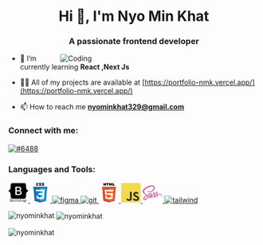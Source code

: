 <h1 align="center">Hi 👋, I'm Nyo Min Khat</h1>
<h3 align="center">A passionate frontend developer</h3>
<img align="right" alt="Coding" width="400" src="https://shorturl.at/agLPY" >

- 🌱 I’m currently learning **React ,Next Js**

- 👨‍💻 All of my projects are available at [https://portfolio-nmk.vercel.app/](https://portfolio-nmk.vercel.app/)

- 📫 How to reach me **nyominkhat329@gmail.com**

<h3 align="left">Connect with me:</h3>
<p align="left">
<a href="https://discord.gg/#6488" target="blank"><img align="center" src="https://raw.githubusercontent.com/rahuldkjain/github-profile-readme-generator/master/src/images/icons/Social/discord.svg" alt="#6488" height="30" width="40" /></a>
</p>

<h3 align="left">Languages and Tools:</h3>
<p align="left"> <a href="https://getbootstrap.com" target="_blank" rel="noreferrer"> <img src="https://raw.githubusercontent.com/devicons/devicon/master/icons/bootstrap/bootstrap-plain-wordmark.svg" alt="bootstrap" width="40" height="40"/> </a> <a href="https://www.w3schools.com/css/" target="_blank" rel="noreferrer"> <img src="https://raw.githubusercontent.com/devicons/devicon/master/icons/css3/css3-original-wordmark.svg" alt="css3" width="40" height="40"/> </a> <a href="https://www.figma.com/" target="_blank" rel="noreferrer"> <img src="https://www.vectorlogo.zone/logos/figma/figma-icon.svg" alt="figma" width="40" height="40"/> </a> <a href="https://git-scm.com/" target="_blank" rel="noreferrer"> <img src="https://www.vectorlogo.zone/logos/git-scm/git-scm-icon.svg" alt="git" width="40" height="40"/> </a> <a href="https://www.w3.org/html/" target="_blank" rel="noreferrer"> <img src="https://raw.githubusercontent.com/devicons/devicon/master/icons/html5/html5-original-wordmark.svg" alt="html5" width="40" height="40"/> </a> <a href="https://developer.mozilla.org/en-US/docs/Web/JavaScript" target="_blank" rel="noreferrer"> <img src="https://raw.githubusercontent.com/devicons/devicon/master/icons/javascript/javascript-original.svg" alt="javascript" width="40" height="40"/> </a> <a href="https://sass-lang.com" target="_blank" rel="noreferrer"> <img src="https://raw.githubusercontent.com/devicons/devicon/master/icons/sass/sass-original.svg" alt="sass" width="40" height="40"/> </a> <a href="https://tailwindcss.com/" target="_blank" rel="noreferrer"> <img src="https://www.vectorlogo.zone/logos/tailwindcss/tailwindcss-icon.svg" alt="tailwind" width="40" height="40"/> </a> </p>

<p><img align="left" src="https://github-readme-stats.vercel.app/api/top-langs?username=nyominkhat&show_icons=true&locale=en&layout=compact" alt="nyominkhat" /></p>

<p>&nbsp;<img align="center" src="https://github-readme-stats.vercel.app/api?username=nyominkhat&show_icons=true&locale=en" alt="nyominkhat" /></p>

<p><img align="center" src="https://github-readme-streak-stats.herokuapp.com/?user=nyominkhat&" alt="nyominkhat" /></p>


